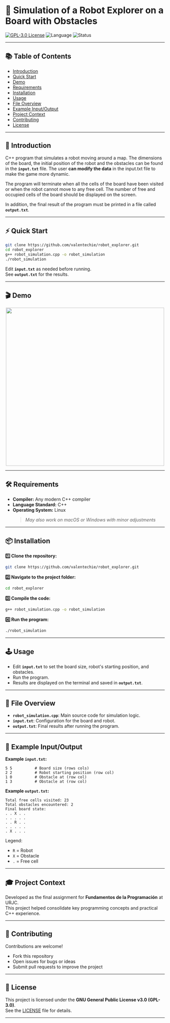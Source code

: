 # 🤖 Simulation of a Robot Explorer on a Board with Obstacles

[![GPL-3.0 License](https://img.shields.io/badge/License-GPLv3-blue.svg)](LICENSE)
![Language](https://img.shields.io/badge/C%2B%2B-purple)
![Status](https://img.shields.io/badge/status-active-brightgreen)

---

## 📚 Table of Contents
- [Introduction](#-introduction)
- [Quick Start](#-quick-start)
- [Demo](#-demo)
- [Requirements](#-requirements)
- [Installation](#-installation)
- [Usage](#-usage)
- [File Overview](#-file-overview)
- [Example Input/Output](#-example-inputoutput)
- [Project Context](#-project-context)
- [Contributing](#-contributing)
- [License](#-license)

---

## 🚀 Introduction

C++ program that simulates a robot moving around a map. The dimensions of the board, the initial position of the robot and the obstacles can be found in the **`input.txt`** file. The user **can modify the data** in the input.txt file to make the game more dynamic.

The program will terminate when all the cells of the board have been visited or when the robot cannot move to any free cell. The number of free and occupied cells of the board should be displayed on the screen.

In addition, the final result of the program must be printed in a file called **`output.txt`**.

---

## ⚡ Quick Start

```bash
git clone https://github.com/valentechie/robot_explorer.git
cd robot_explorer
g++ robot_simulation.cpp -o robot_simulation
./robot_simulation
```
Edit **`input.txt`** as needed before running.  
See **`output.txt`** for the results.

---

## 🎬 Demo

<p align="center">
  <img src="https://github.com/user-attachments/assets/74d541f2-4796-483f-981c-050d73efb945" width="500"/>
</p>

---

## 🛠️ Requirements

- **Compiler:** Any modern C++ compiler 
- **Language Standard:** C++
- **Operating System:** Linux  
  > *May also work on macOS or Windows with minor adjustments*

---

## 📦 Installation

**1️⃣ Clone the repository:**
```bash
git clone https://github.com/valentechie/robot_explorer.git
```

**2️⃣ Navigate to the project folder:**
```bash
cd robot_explorer
```

**3️⃣ Compile the code:**
```bash
g++ robot_simulation.cpp -o robot_simulation
```

**4️⃣ Run the program:**
```bash
./robot_simulation
```

---

## 🕹️ Usage

- Edit **`input.txt`** to set the board size, robot's starting position, and obstacles.
- Run the program.  
- Results are displayed on the terminal and saved in **`output.txt`**.

---

## 📁 File Overview

- **`robot_simulation.cpp`**: Main source code for simulation logic.
- **`input.txt`**: Configuration for the board and robot.
- **`output.txt`**: Final results after running the program.

---

## 📝 Example Input/Output

**Example `input.txt`:**
```
5 5          # Board size (rows cols)
2 2          # Robot starting position (row col)
1 0          # Obstacle at (row col)
1 3          # Obstacle at (row col)
```

**Example `output.txt`:**
```
Total free cells visited: 23
Total obstacles encountered: 2
Final board state:
. . X . .
. . . . .
. . R . .
. . . . .
. X . . .
```
Legend:  
- `R` = Robot  
- `X` = Obstacle  
- `.` = Free cell

---

## 🎓 Project Context

Developed as the final assignment for **Fundamentos de la Programación** at URJC.  
This project helped consolidate key programming concepts and practical C++ experience.

---

## 🤝 Contributing

Contributions are welcome!  
- Fork this repository  
- Open issues for bugs or ideas  
- Submit pull requests to improve the project

---

## 📄 License

This project is licensed under the **GNU General Public License v3.0 (GPL-3.0)**.  
See the [LICENSE](LICENSE) file for details.

---
